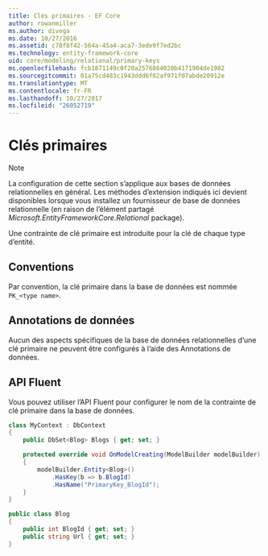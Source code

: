 ```yaml
---
title: Clés primaires - EF Core
author: rowanmiller
ms.author: divega
ms.date: 10/27/2016
ms.assetid: c78f8f42-564a-45a4-aca7-3ede9f7ed2bc
ms.technology: entity-framework-core
uid: core/modeling/relational/primary-keys
ms.openlocfilehash: fcb1871149c0f20a2576864028b4171904de1982
ms.sourcegitcommit: 01a75cd483c1943ddd6f82af971f07abde20912e
ms.translationtype: MT
ms.contentlocale: fr-FR
ms.lasthandoff: 10/27/2017
ms.locfileid: "26052719"
---
```

# <a name="primary-keys"></a>Clés primaires

> [!NOTE]  
> La configuration de cette section s’applique aux bases de données relationnelles en général. Les méthodes d’extension indiqués ici devient disponibles lorsque vous installez un fournisseur de base de données relationnelle (en raison de l’élément partagé *Microsoft.EntityFrameworkCore.Relational* package).

Une contrainte de clé primaire est introduite pour la clé de chaque type d’entité.

## <a name="conventions"></a>Conventions

Par convention, la clé primaire dans la base de données est nommée `PK_<type name>`.

## <a name="data-annotations"></a>Annotations de données

Aucun des aspects spécifiques de la base de données relationnelles d’une clé primaire ne peuvent être configurés à l’aide des Annotations de données.

## <a name="fluent-api"></a>API Fluent

Vous pouvez utiliser l’API Fluent pour configurer le nom de la contrainte de clé primaire dans la base de données.

<!-- [!code-csharp[Main](samples/core/relational/Modeling/FluentAPI/Samples/Relational/KeyName.cs?highlight=9)] -->
``` csharp
class MyContext : DbContext
{
    public DbSet<Blog> Blogs { get; set; }

    protected override void OnModelCreating(ModelBuilder modelBuilder)
    {
        modelBuilder.Entity<Blog>()
            .HasKey(b => b.BlogId)
            .HasName("PrimaryKey_BlogId");
    }
}

public class Blog
{
    public int BlogId { get; set; }
    public string Url { get; set; }
}
```
